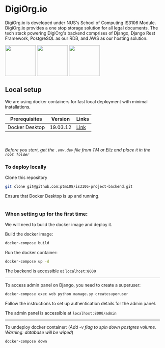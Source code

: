 # DigiOrg.io

DigiOrg.io is developed under NUS's School of Computing IS3106 Module. DigiOrg.io provides a one stop storage solution for all legal documents. The tech stack powering DigiOrg's backend comprises of Django, Django Rest Framework, PostgreSQL as our RDB, and AWS as our hosting solution.

<img src="https://www.djangoproject.com/m/img/logos/django-logo-positive.png" width="100"> <img src="https://zdnet2.cbsistatic.com/hub/i/r/2018/04/19/092cbf81-acac-4f3a-91a1-5a26abc1721f/thumbnail/770x578/5d78c50199e6a9242367b37892be8057/postgresql-logo.png" width="100"> <img src="https://www.django-rest-framework.org/img/logo.png" width="100">

## Local setup

We are using docker containers for fast local deployment with minimal installations.

| Prerequisites  | Version | Links |
| -------------- | ------- | ----- |
| Docker Desktop | 19.03.12 | [Link](https://www.docker.com/products/docker-desktop) |

<br><br>
*Before you start, get the `.env.dev` file from TM or Eliz and place it in the `root folder`*

### To deploy locally

Clone this repository

``` bash
git clone git@github.com:ptm108/is3106-project-backend.git
```


Ensure that Docker Desktop is up and running.
<br/><br/>

### When setting up for the first time:

We will need to build the docker image and deploy it.

Build the docker image:

``` bash
docker-compose build
```

Run the docker container:

``` bash
docker-compose up -d
```

The backend is accessible at `localhost:8000`

---

To access admin panel on Django, you need to create a superuser:

``` bash
docker-compose exec web python manage.py createsuperuser
```

Follow the instructions to set up authentication details for the admin panel.

The admin panel is accessible at `localhost:8000/admin`

---

To undeploy docker container: (*Add -v flag to spin down postgres volume. Warning: database will be wiped*)

``` bash
docker-compose down
```
